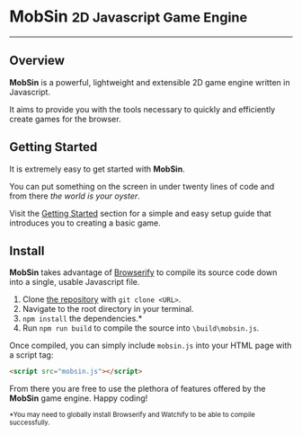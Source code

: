 <h1>MobSin <small>2D Javascript Game Engine</small></h1>

---

## Overview

**MobSin** is a powerful, lightweight and extensible 2D game engine written in Javascript.

It aims to provide you with the tools necessary to quickly and efficiently create games for the browser.

## Getting Started

It is extremely easy to get started with **MobSin**.

You can put something on the screen in under twenty lines of code and from there *the world is your oyster*.

Visit the [Getting Started](getting-started) section for a simple and easy setup guide that introduces you to creating a basic game.

## Install

**MobSin** takes advantage of [Browserify](http://browserify.org/) to compile its source code down into a single, usable Javascript file.

1. Clone [the repository](https://github.com/MatthewWid/MobSin) with `git clone <URL>`.
2. Navigate to the root directory in your terminal.
3. `npm install` the dependencies.\*
4. Run `npm run build` to compile the source into `\build\mobsin.js`.

Once compiled, you can simply include `mobsin.js` into your HTML page with a script tag:

```html
<script src="mobsin.js"></script>
```

From there you are free to use the plethora of features offered by the **MobSin** game engine. Happy coding!

<sup>\*You may need to globally install Browserify and Watchify to be able to compile successfully.</sup>